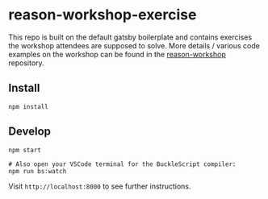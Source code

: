 # reason-workshop-exercise

This repo is built on the default gatsby boilerplate and contains exercises the
workshop attendees are supposed to solve. More details / various code examples
on the workshop can be found in the
[reason-workshop](https://github.com/ryyppy/reason-workshop) repository.

## Install

```
npm install
```

## Develop

```
npm start

# Also open your VSCode terminal for the BuckleScript compiler:
npm run bs:watch
```

Visit `http://localhost:8000` to see further instructions.
